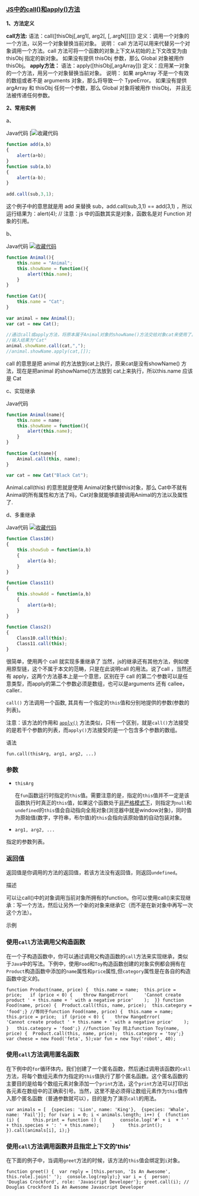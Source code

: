 ### [JS中的call()和apply()方法](http://uule.iteye.com/blog/1158829)

**1、方法定义**

**call方法:** 
语法：call([thisObj[,arg1[, arg2[,   [,.argN]]]]]) 
定义：调用一个对象的一个方法，以另一个对象替换当前对象。 
说明： 
call 方法可以用来代替另一个对象调用一个方法。call 方法可将一个函数的对象上下文从初始的上下文改变为由 thisObj 指定的新对象。 
如果没有提供 thisObj 参数，那么 Global 对象被用作 thisObj。 
**apply方法：** 
语法：apply([thisObj[,argArray]]) 
定义：应用某一对象的一个方法，用另一个对象替换当前对象。 
说明： 
如果 argArray 不是一个有效的数组或者不是 arguments 对象，那么将导致一个 TypeError。 
如果没有提供 argArray 和 thisObj 任何一个参数，那么 Global 对象将被用作 thisObj， 并且无法被传递任何参数。

 

**2、常用实例**

a、

Java代码 [![收藏代码](http://uule.iteye.com/images/icon_star.png)

~~~js
function add(a,b)  
{  
    alert(a+b);  
}  
function sub(a,b)  
{  
    alert(a-b);  
}  
  
add.call(sub,3,1); 
~~~

这个例子中的意思就是用 add 来替换 sub，add.call(sub,3,1) == add(3,1) ，所以运行结果为：alert(4); // 注意：js 中的函数其实是对象，函数名是对 Function 对象的引用。

 

b、

Java代码  [![收藏代码](http://uule.iteye.com/images/icon_star.png)](javascript:void())

~~~js
function Animal(){    
    this.name = "Animal";    
    this.showName = function(){    
        alert(this.name);    
    }    
}    
  
function Cat(){    
    this.name = "Cat";    
}    
   
var animal = new Animal();    
var cat = new Cat();    
    
//通过call或apply方法，将原本属于Animal对象的showName()方法交给对象cat来使用了。    
//输入结果为"Cat"    
animal.showName.call(cat,",");    
//animal.showName.apply(cat,[]);  
~~~

 call 的意思是把 animal 的方法放到cat上执行，原来cat是没有showName() 方法，现在是把animal 的showName()方法放到 cat上来执行，所以this.name 应该是 Cat

 

c、实现继承

Java代码

~~~js
function Animal(name){      
    this.name = name;      
    this.showName = function(){      
        alert(this.name);      
    }
}
    
function Cat(name){    
    Animal.call(this, name);    
}      
    
var cat = new Cat("Black Cat");     

~~~

Animal.call(this) 的意思就是使用 Animal对象代替this对象，那么 Cat中不就有Animal的所有属性和方法了吗，Cat对象就能够直接调用Animal的方法以及属性了.

 

d、多重继承

Java代码  [![收藏代码](http://uule.iteye.com/images/icon_star.png)](javascript:void())

~~~js
function Class10()  
{  
    this.showSub = function(a,b)  
    {  
        alert(a-b);  
    }  
}  
  
function Class11()  
{  
    this.showAdd = function(a,b)  
    {  
        alert(a+b);  
    }  
}  
  
function Class2()  
{  
    Class10.call(this);  
    Class11.call(this);  
}  
~~~



 很简单，使用两个 call 就实现多重继承了
当然，js的继承还有其他方法，例如使用原型链，这个不属于本文的范畴，只是在此说明call 的用法。说了call ，当然还有 apply，这两个方法基本上是一个意思，区别在于 call 的第二个参数可以是任意类型，而apply的第二个参数必须是数组，也可以是arguments
还有 callee，caller..



`call()` 方法调用一个函数, 其具有一个指定的`this`值和分别地提供的参数(参数的列表)。

注意：该方法的作用和 [`apply()`](https://developer.mozilla.org/zh-CN/docs/Web/JavaScript/Reference/Global_Objects/Function/apply) 方法类似，只有一个区别，就是`call()`方法接受的是若干个参数的列表，而`apply()`方法接受的是一个包含多个参数的数组。

语法

```
fun.call(thisArg, arg1, arg2, ...)
```

### 参数

- `thisArg`

  在`fun`函数运行时指定的`this`值。需要注意的是，指定的`this`值并不一定是该函数执行时真正的`this`值，如果这个函数处于[非严格模式下](https://developer.mozilla.org/zh-CN/docs/JavaScript/Reference/Functions_and_function_scope/Strict_mode)，则指定为`null`和`undefined`的`this`值会自动指向全局对象(浏览器中就是window对象)，同时值为原始值(数字，字符串，布尔值)的`this`会指向该原始值的自动包装对象。

- `arg1, arg2, ...`

指定的参数列表。

### 返回值

返回值是你调用的方法的返回值，若该方法没有返回值，则返回`undefined`。

描述

可以让call()中的对象调用当前对象所拥有的function。你可以使用call()来实现继承：写一个方法，然后让另外一个新的对象来继承它（而不是在新对象中再写一次这个方法）。

示例

### 使用`call`方法调用父构造函数

在一个子构造函数中，你可以通过调用父构造函数的`call`方法来实现继承，类似于`Java`中的写法。下例中，使用`Food`和`Toy`构造函数创建的对象实例都会拥有在`Product`构造函数中添加的`name`属性和`price`属性,但`category`属性是在各自的构造函数中定义的。

```
function Product(name, price) {  this.name = name;  this.price = price;   if (price < 0) {    throw RangeError(      'Cannot create product ' + this.name + ' with a negative price'    );  }} function Food(name, price) {  Product.call(this, name, price);  this.category = 'food';} //等同于function Food(name, price) {  this.name = name;  this.price = price;  if (price < 0) {    throw RangeError(      'Cannot create product ' + this.name + ' with a negative price'    );  }   this.category = 'food';} //function Toy 同上function Toy(name, price) {  Product.call(this, name, price);  this.category = 'toy';} var cheese = new Food('feta', 5);var fun = new Toy('robot', 40); 
```

### 使用`call`方法调用匿名函数

在下例中的`for`循环体内，我们创建了一个匿名函数，然后通过调用该函数的`call`方法，将每个数组元素作为指定的`this`值执行了那个匿名函数。这个匿名函数的主要目的是给每个数组元素对象添加一个`print`方法，这个`print`方法可以打印出各元素在数组中的正确索引号。当然，这里不是必须得让数组元素作为`this`值传入那个匿名函数（普通参数就可以），目的是为了演示`call`的用法。

```
var animals = [  {species: 'Lion', name: 'King'},  {species: 'Whale', name: 'Fail'}]; for (var i = 0; i < animals.length; i++) {  (function (i) {     this.print = function () {       console.log('#' + i  + ' ' + this.species + ': ' + this.name);     }     this.print();  }).call(animals[i], i);}
```

### 使用`call`方法调用函数并且指定上下文的'this'

在下面的例子中，当调用`greet`方法的时候，该方法的`this`值会绑定到`i`对象。

```
function greet() {  var reply = [this.person, 'Is An Awesome', this.role].join(' ');  console.log(reply);} var i = {  person: 'Douglas Crockford', role: 'Javascript Developer'}; greet.call(i); // Douglas Crockford Is An Awesome Javascript Developer
```